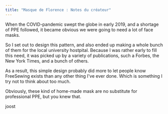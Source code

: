 ```yaml
---
title: "Masque de Florence : Notes du créateur"
---
```


When the COVID-pandemic swept the globe in early 2019, and a shortage of PPE followed, it became obvious we were going to need a lot of face masks.

So I set out to design this pattern, and also ended up making a whole bunch of them for the local university hostpital. Because I was rather early to fill this need, it was picked up by a variety of publications, such a Forbes, the New York Times, and a bunch of others.

As a result, this simple design probably did more to let people know FreeSewing exists than any other thing I've ever done. Which is something I try not to think about too much.

Obviously, these kind of home-made mask are no substitute for professional PPE, but you knew that.

joost



